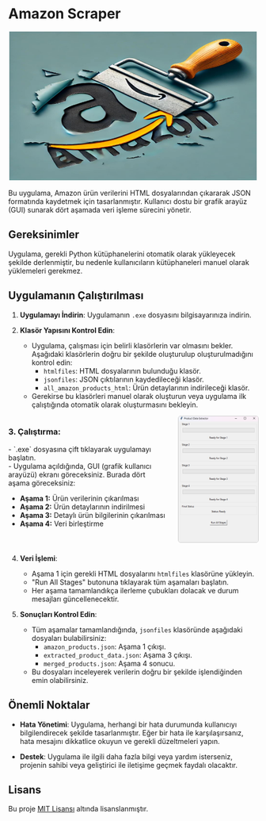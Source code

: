 # Amazon Scraper

<div style="text-align: center;">
    <img src="amazon_scraping_icon.jpeg" alt="Açıklama" height="300" width="500"/>
</div>

Bu uygulama, Amazon ürün verilerini HTML dosyalarından çıkararak JSON formatında kaydetmek için tasarlanmıştır. Kullanıcı dostu bir grafik arayüz (GUI) sunarak dört aşamada veri işleme sürecini yönetir.

## Gereksinimler

Uygulama, gerekli Python kütüphanelerini otomatik olarak yükleyecek şekilde derlenmiştir, bu nedenle kullanıcıların kütüphaneleri manuel olarak yüklemeleri gerekmez.

## Uygulamanın Çalıştırılması

1. **Uygulamayı İndirin**: Uygulamanın `.exe` dosyasını bilgisayarınıza indirin.

2. **Klasör Yapısını Kontrol Edin**:
   - Uygulama, çalışması için belirli klasörlerin var olmasını bekler. Aşağıdaki klasörlerin doğru bir şekilde oluşturulup oluşturulmadığını kontrol edin:
     - `htmlfiles`: HTML dosyalarının bulunduğu klasör.
     - `jsonfiles`: JSON çıktılarının kaydedileceği klasör.
     - `all_amazon_products_html`: Ürün detaylarının indirileceği klasör.
   - Gerekirse bu klasörleri manuel olarak oluşturun veya uygulama ilk çalıştığında otomatik olarak oluşturmasını bekleyin.

<div style="display: flex; align-items: flex-start; margin-bottom: 20px;">
    <div style="flex: 2; margin-right: 20px;">
        <h3>3. Çalıştırma:</h3>
        <p>
            - `.exe` dosyasına çift tıklayarak uygulamayı başlatın.<br>
            - Uygulama açıldığında, GUI (grafik kullanıcı arayüzü) ekranı göreceksiniz. Burada dört aşama göreceksiniz:
        </p>
        <ul>
            <li><strong>Aşama 1:</strong> Ürün verilerinin çıkarılması</li>
            <li><strong>Aşama 2:</strong> Ürün detaylarının indirilmesi</li>
            <li><strong>Aşama 3:</strong> Detaylı ürün bilgilerinin çıkarılması</li>
            <li><strong>Aşama 4:</strong> Veri birleştirme</li>
        </ul>
    </div>
    <div style="flex: 1; text-align: center;">
        <img src="amazon_scraping_app.png" alt="Aşama 1 Görseli" width="200" style="border: 1px solid #ccc; border-radius: 5px;"/>
    </div>
</div>

4. **Veri İşlemi**:
   - Aşama 1 için gerekli HTML dosyalarını `htmlfiles` klasörüne yükleyin.
   - "Run All Stages" butonuna tıklayarak tüm aşamaları başlatın.
   - Her aşama tamamlandıkça ilerleme çubukları dolacak ve durum mesajları güncellenecektir.

5. **Sonuçları Kontrol Edin**:
   - Tüm aşamalar tamamlandığında, `jsonfiles` klasöründe aşağıdaki dosyaları bulabilirsiniz:
     - `amazon_products.json`: Aşama 1 çıkışı.
     - `extracted_product_data.json`: Aşama 3 çıkışı.
     - `merged_products.json`: Aşama 4 sonucu.
   - Bu dosyaları inceleyerek verilerin doğru bir şekilde işlendiğinden emin olabilirsiniz.

## Önemli Noktalar

- **Hata Yönetimi**: Uygulama, herhangi bir hata durumunda kullanıcıyı bilgilendirecek şekilde tasarlanmıştır. Eğer bir hata ile karşılaşırsanız, hata mesajını dikkatlice okuyun ve gerekli düzeltmeleri yapın.

- **Destek**: Uygulama ile ilgili daha fazla bilgi veya yardım isterseniz, projenin sahibi veya geliştirici ile iletişime geçmek faydalı olacaktır.

## Lisans

Bu proje [MIT Lisansı](LICENSE) altında lisanslanmıştır.
